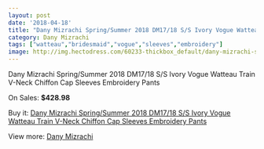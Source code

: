 ```yaml
---
layout: post
date: '2018-04-18'
title: "Dany Mizrachi Spring/Summer 2018 DM17/18 S/S Ivory Vogue Watteau Train V-Neck Chiffon Cap Sleeves Embroidery Pants"
category: Dany Mizrachi
tags: ["watteau","bridesmaid","vogue","sleeves","embroidery"]
image: http://img.hectodress.com/60233-thickbox_default/dany-mizrachi-spring-summer-2018-dm17-18-s-s-ivory-vogue-watteau-train-v-neck-chiffon-cap-sleeves-embroidery-pants.jpg
---
```

Dany Mizrachi Spring/Summer 2018 DM17/18 S/S Ivory Vogue Watteau Train V-Neck Chiffon Cap Sleeves Embroidery Pants

On Sales: **$428.98**
<a href="https://www.hectodress.com/dany-mizrachi/19140-dany-mizrachi-spring-summer-2018-dm17-18-s-s-ivory-vogue-watteau-train-v-neck-chiffon-cap-sleeves-embroidery-pants.html"><amp-img layout="responsive" width="600" height="600" src="//img.hectodress.com/60233-thickbox_default/dany-mizrachi-spring-summer-2018-dm17-18-s-s-ivory-vogue-watteau-train-v-neck-chiffon-cap-sleeves-embroidery-pants.jpg" alt="Dany Mizrachi Spring/Summer 2018 DM17/18 S/S Ivory Vogue Watteau Train V-Neck Chiffon Cap Sleeves Embroidery Pants 0" /></a>
<a href="https://www.hectodress.com/dany-mizrachi/19140-dany-mizrachi-spring-summer-2018-dm17-18-s-s-ivory-vogue-watteau-train-v-neck-chiffon-cap-sleeves-embroidery-pants.html"><amp-img layout="responsive" width="600" height="600" src="//img.hectodress.com/60236-thickbox_default/dany-mizrachi-spring-summer-2018-dm17-18-s-s-ivory-vogue-watteau-train-v-neck-chiffon-cap-sleeves-embroidery-pants.jpg" alt="Dany Mizrachi Spring/Summer 2018 DM17/18 S/S Ivory Vogue Watteau Train V-Neck Chiffon Cap Sleeves Embroidery Pants 1" /></a>
<a href="https://www.hectodress.com/dany-mizrachi/19140-dany-mizrachi-spring-summer-2018-dm17-18-s-s-ivory-vogue-watteau-train-v-neck-chiffon-cap-sleeves-embroidery-pants.html"><amp-img layout="responsive" width="600" height="600" src="//img.hectodress.com/60235-thickbox_default/dany-mizrachi-spring-summer-2018-dm17-18-s-s-ivory-vogue-watteau-train-v-neck-chiffon-cap-sleeves-embroidery-pants.jpg" alt="Dany Mizrachi Spring/Summer 2018 DM17/18 S/S Ivory Vogue Watteau Train V-Neck Chiffon Cap Sleeves Embroidery Pants 2" /></a>
<a href="https://www.hectodress.com/dany-mizrachi/19140-dany-mizrachi-spring-summer-2018-dm17-18-s-s-ivory-vogue-watteau-train-v-neck-chiffon-cap-sleeves-embroidery-pants.html"><amp-img layout="responsive" width="600" height="600" src="//img.hectodress.com/60234-thickbox_default/dany-mizrachi-spring-summer-2018-dm17-18-s-s-ivory-vogue-watteau-train-v-neck-chiffon-cap-sleeves-embroidery-pants.jpg" alt="Dany Mizrachi Spring/Summer 2018 DM17/18 S/S Ivory Vogue Watteau Train V-Neck Chiffon Cap Sleeves Embroidery Pants 3" /></a>

Buy it: [Dany Mizrachi Spring/Summer 2018 DM17/18 S/S Ivory Vogue Watteau Train V-Neck Chiffon Cap Sleeves Embroidery Pants](https://www.hectodress.com/dany-mizrachi/19140-dany-mizrachi-spring-summer-2018-dm17-18-s-s-ivory-vogue-watteau-train-v-neck-chiffon-cap-sleeves-embroidery-pants.html "Dany Mizrachi Spring/Summer 2018 DM17/18 S/S Ivory Vogue Watteau Train V-Neck Chiffon Cap Sleeves Embroidery Pants")

View more: [Dany Mizrachi](https://www.hectodress.com/312-dany-mizrachi "Dany Mizrachi")